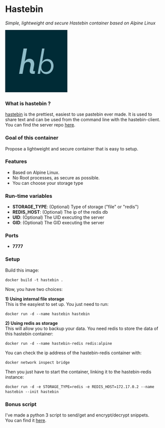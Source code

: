 Hastebin
========
*Simple, lightweight and secure Hastebin container based on Alpine Linux*

![hastebin](hastebin.png)

### What is hastebin ?
[hastebin](https://hastebin.com/about.md) is the prettiest, easiest to use pastebin ever made. It is used to share text and can be used from the command line with the hastebin-client. You can find the server repo [here](https://github.com/seejohnrun/haste-server).

### Goal of this container
Propose a lightweight and secure container that is easy to setup.

### Features
- Based on Alpine Linux.
- No Root processes, as secure as possible.
- You can choose your storage type

### Run-time variables
- **STORAGE_TYPE**: (Optional) Type of storage ("file" or "redis")
- **REDIS_HOST**: (Optional) The ip of the redis db
- **UID**: (Optional) The UID executing the server
- **GID**: (Optional) The GID executing the server

### Ports
- **7777**

### Setup
Build this image:
```
docker build -t hastebin .
```
Now, you have two choices:

**1) Using internal file storage**  
This is the easyiest to set up. You just need to run:
```
docker run -d --name hastebin hastebin
```

**2) Using redis as storage**  
This will allow you to backup your data.
You need redis to store the data of this hastebin container:
```
docker run -d --name hastebin-redis redis:alpine
```
You can check the ip address of the hastebin-redis container with:
```
docker network inspect bridge
```
Then you just have to start the container, linking it to the hastebin-redis instance:
```
docker run -d -e STORAGE_TYPE=redis -e REDIS_HOST=172.17.0.2 --name hastebin --init hastebin
```

### Bonus script
I've made a python 3 script to send/get and encrypt/decrypt snippets.  
You can find it [here](haste.py).

